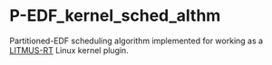 # P-EDF_kernel_sched_althm
Partitioned-EDF scheduling algorithm implemented for working as a <a href = "https://github.com/LITMUS-RT/litmus-rt"> LITMUS-RT</a> Linux kernel plugin.
